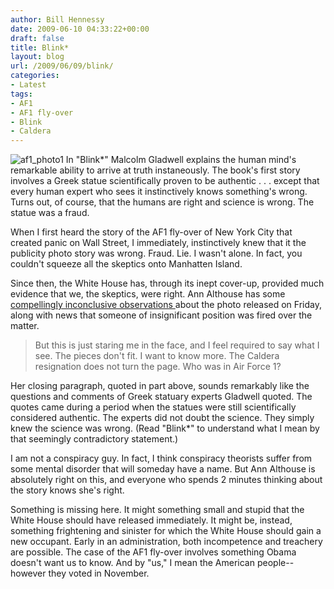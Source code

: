 ```yaml
---
author: Bill Hennessy
date: 2009-06-10 04:33:22+00:00
draft: false
title: Blink*
layout: blog
url: /2009/06/09/blink/
categories:
- Latest
tags:
- AF1
- AF1 fly-over
- Blink
- Caldera
---
```


![af1_photo1](https://stlouisteaparty.com/wp-content/uploads/2009/05/af1_photo1-150x150.jpg)
In "Blink*" Malcolm Gladwell explains the human mind's remarkable ability to arrive at truth instaneously. The book's first story involves a Greek statue scientifically proven to be authentic . . . except that every human expert who sees it instinctively knows something's wrong. Turns out, of course, that the humans are right and science is wrong. The statue was a fraud.

 

When I first heard the story of the AF1 fly-over of New York City that created panic on Wall Street, I immediately, instinctively knew that it the publicity photo story was wrong. Fraud. Lie. I wasn't alone. In fact, you couldn't squeeze all the skeptics onto Manhatten Island.

 

Since then, the White House has, through its inept cover-up, provided much evidence that we, the skeptics, were right. Ann Althouse has some [compellingly inconclusive observations ](https://althouse.blogspot.com/2009/05/air-force-1-flight-over-nyc-cant.html)about the photo released on Friday, along with news that someone of insignificant position was fired over the matter.

 

>   
> 
> But this is just staring me in the face, and I feel required to say what I see. The pieces don't fit. I want to know more. The Caldera resignation does not turn the page. Who was in Air Force 1?
> 
> 

 

Her closing paragraph, quoted in part above, sounds remarkably like the questions and comments of Greek statuary experts Gladwell quoted. The quotes came during a period when the statues were still scientifically considered authentic. The experts did not doubt the science. They simply knew the science was wrong. (Read "Blink*" to understand what I mean by that seemingly contradictory statement.)

 

I am not a conspiracy guy. In fact, I think conspiracy theorists suffer from some mental disorder that will someday have a name. But Ann Althouse is absolutely right on this, and everyone who spends 2 minutes thinking about the story knows she's right. 

 

Something is missing here. It might something small and stupid that the White House should have released immediately. It might be, instead, something frightening and sinister for which the White House should gain a new occupant. Early in an administration, both incompetence and treachery are possible. The case of the AF1 fly-over involves something Obama doesn't want us to know. And by "us," I mean the American people--however they voted in November. 
